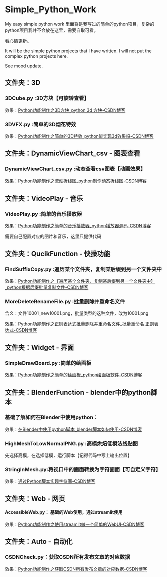 # Simple_Python_Work
My easy simple python work
里面将是我写过的简单的python项目，复杂的python项目我并不会放在这里，需要自取可看。

看心情更新。

It will be the simple python projects that I have written. I will not put the complex python projects here.

See mood update.



## 文件夹：3D

### 3DCube.py :3D方块【可旋转查看】

效果：[Python功能制作之3D方块_python 3d 方块-CSDN博客](https://hanwenshilin-dftx8.blog.csdn.net/article/details/132371578)

### 3DVFX.py :简单的3D烟花特效

效果：[Python功能制作之简单的3D特效_python能实现3d效果吗-CSDN博客](https://hanwenshilin-dftx8.blog.csdn.net/article/details/132372485)



## 文件夹：DynamicViewChart_csv - 图表查看

### DynamicViewChart_csv.py :动态查看csv图表【动画效果】

效果：[Python功能制作之流动折线图_python制作动态折线图-CSDN博客](https://hanwenshilin-dftx8.blog.csdn.net/article/details/139010422)



## 文件夹：VideoPlay - 音乐

### VideoPlay.py :简单的音乐播放器

效果：[Python功能制作之简单的音乐播放器_python播放器源码-CSDN博客](https://hanwenshilin-dftx8.blog.csdn.net/article/details/132418181)

需要自己配置对应的图片和音乐，这里只提供代码



## 文件夹：QucikFunction - 快操功能

### FindSuffixCopy.py :遍历某个文件夹，复制某后缀到另一个文件夹中

效果：[Python功能制作之【遍历某个文件夹，复制某后缀到另一个文件夹中】_python根据后缀批量复制文件-CSDN博客](https://hanwenshilin-dftx8.blog.csdn.net/article/details/132482613)

### MoreDeleteRenameFile.py :批量删除并重命名文件

含义：文件10001_new10001.png，批量类型的这种文件，改为10001.png

效果：[Python功能制作之正则表达式批量删除并重命名文件_批量重命名 正则表达式-CSDN博客](https://hanwenshilin-dftx8.blog.csdn.net/article/details/134226417)



## 文件夹：Widget - 界面

### SimpleDrawBoard.py :简单的绘画板

效果：[Python功能制作之简单的绘画板_python绘画板软件-CSDN博客](https://hanwenshilin-dftx8.blog.csdn.net/article/details/132524125)



## 文件夹：BlenderFunction - blender中的python脚本

### 基础了解如何在Blender中使用python：

效果：[在Blender中使用python脚本_blender脚本如何使用-CSDN博客](https://hanwenshilin-dftx8.blog.csdn.net/article/details/134161926)

### HighMeshToLowNormalPNG.py :高模烘焙低模法线贴图

先选择高模，在选择低模，运行脚本【记得代码中写上输出位置】

### StringInMesh.py:将视口中的画面转换为字符画面【可自定义字符】

效果：[通过Python脚本实现字符画-CSDN博客](https://hanwenshilin-dftx8.blog.csdn.net/article/details/140070748)





## 文件夹：Web - 网页

#### AccessibleWeb.py： 基础的Web使用，通过streamlit使用

效果：[Python功能制作之使用streamlit做一个简单的WebUI-CSDN博客](https://hanwenshilin-dftx8.blog.csdn.net/article/details/140068289)





## 文件夹：Auto - 自动化

### CSDNCheck.py：获取CSDN所有发布文章的对应数据

效果：[Python功能制作之获取CSDN所有发布文章的对应数据-CSDN博客](https://blog.csdn.net/q244645787/article/details/140362927)



